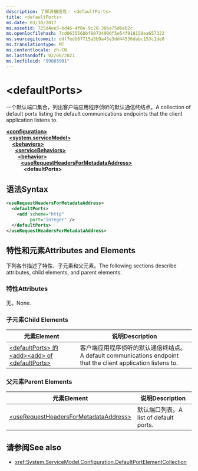 ```yaml
---
description: 了解详细信息： <defaultPorts>
title: <defaultPorts>
ms.date: 03/30/2017
ms.assetid: 725d4ee5-bd46-4f0e-9c20-30ba75d6eb2c
ms.openlocfilehash: 7cd0635568bf80734900f5e54f918150ea657322
ms.sourcegitcommit: ddf7edb67715a5b9a45e3dd44536dabc153c1de0
ms.translationtype: MT
ms.contentlocale: zh-CN
ms.lasthandoff: 02/06/2021
ms.locfileid: "99803901"
---
```

# \<defaultPorts>

<span data-ttu-id="49b00-102">一个默认端口集合，列出客户端应用程序侦听的默认通信终结点。</span><span class="sxs-lookup"><span data-stu-id="49b00-102">A collection of default ports listing the default communications endpoints that the client application listens to.</span></span>  
  
[**\<configuration>**](../configuration-element.md)\
&nbsp;&nbsp;[**\<system.serviceModel>**](system-servicemodel.md)\
&nbsp;&nbsp;&nbsp;&nbsp;[**\<behaviors>**](behaviors.md)\
&nbsp;&nbsp;&nbsp;&nbsp;&nbsp;&nbsp;[**\<serviceBehaviors>**](servicebehaviors.md)\
&nbsp;&nbsp;&nbsp;&nbsp;&nbsp;&nbsp;&nbsp;&nbsp;[**\<behavior>**](behavior-of-servicebehaviors.md)\
&nbsp;&nbsp;&nbsp;&nbsp;&nbsp;&nbsp;&nbsp;&nbsp;&nbsp;&nbsp;[**\<useRequestHeadersForMetadataAddress>**](userequestheadersformetadataaddress.md)\
&nbsp;&nbsp;&nbsp;&nbsp;&nbsp;&nbsp;&nbsp;&nbsp;&nbsp;&nbsp;&nbsp;&nbsp;**\<defaultPorts>**  
  
## <a name="syntax"></a><span data-ttu-id="49b00-103">语法</span><span class="sxs-lookup"><span data-stu-id="49b00-103">Syntax</span></span>  
  
```xml  
<useRequestHeadersForMetadataAddress>
  <defaultPorts>
    <add scheme="http"
         port="integer" />
  </defaultPorts>
</useRequestHeadersForMetadataAddress>
```  
  
## <a name="attributes-and-elements"></a><span data-ttu-id="49b00-104">特性和元素</span><span class="sxs-lookup"><span data-stu-id="49b00-104">Attributes and Elements</span></span>  

 <span data-ttu-id="49b00-105">下列各节描述了特性、子元素和父元素。</span><span class="sxs-lookup"><span data-stu-id="49b00-105">The following sections describe attributes, child elements, and parent elements.</span></span>  
  
### <a name="attributes"></a><span data-ttu-id="49b00-106">特性</span><span class="sxs-lookup"><span data-stu-id="49b00-106">Attributes</span></span>  

 <span data-ttu-id="49b00-107">无。</span><span class="sxs-lookup"><span data-stu-id="49b00-107">None.</span></span>  
  
### <a name="child-elements"></a><span data-ttu-id="49b00-108">子元素</span><span class="sxs-lookup"><span data-stu-id="49b00-108">Child Elements</span></span>  
  
|<span data-ttu-id="49b00-109">元素</span><span class="sxs-lookup"><span data-stu-id="49b00-109">Element</span></span>|<span data-ttu-id="49b00-110">说明</span><span class="sxs-lookup"><span data-stu-id="49b00-110">Description</span></span>|  
|-------------|-----------------|  
|[<span data-ttu-id="49b00-111">\<defaultPorts> 的 \<add></span><span class="sxs-lookup"><span data-stu-id="49b00-111">\<add> of \<defaultPorts></span></span>](add-of-defaultports.md)|<span data-ttu-id="49b00-112">客户端应用程序侦听的默认通信终结点。</span><span class="sxs-lookup"><span data-stu-id="49b00-112">A default communications endpoint that the client application listens to.</span></span>|  
  
### <a name="parent-elements"></a><span data-ttu-id="49b00-113">父元素</span><span class="sxs-lookup"><span data-stu-id="49b00-113">Parent Elements</span></span>  
  
|<span data-ttu-id="49b00-114">元素</span><span class="sxs-lookup"><span data-stu-id="49b00-114">Element</span></span>|<span data-ttu-id="49b00-115">说明</span><span class="sxs-lookup"><span data-stu-id="49b00-115">Description</span></span>|  
|-------------|-----------------|  
|[\<useRequestHeadersForMetadataAddress>](userequestheadersformetadataaddress.md)|<span data-ttu-id="49b00-116">默认端口列表。</span><span class="sxs-lookup"><span data-stu-id="49b00-116">A list of default ports.</span></span>|  
  
## <a name="see-also"></a><span data-ttu-id="49b00-117">请参阅</span><span class="sxs-lookup"><span data-stu-id="49b00-117">See also</span></span>

- <xref:System.ServiceModel.Configuration.DefaultPortElementCollection>
